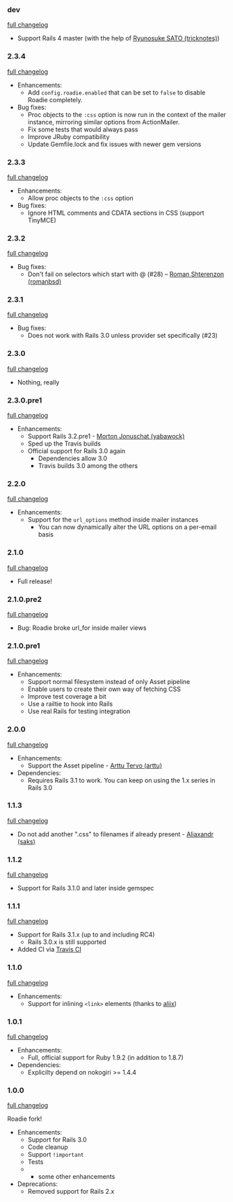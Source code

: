 ### dev

[full changelog](https://github.com/Mange/roadie/compare/v2.3.4...master)

* Support Rails 4 master (with the help of [Ryunosuke SATO (tricknotes)](https://github.com/tricknotes))

### 2.3.4

[full changelog](https://github.com/Mange/roadie/compare/v2.3.3...v2.3.4)

* Enhancements:
  * Add `config.roadie.enabled` that can be set to `false` to disable Roadie completely.
* Bug fixes:
  * Proc objects to the `:css` option is now run in the context of the mailer instance, mirroring similar options from ActionMailer.
  * Fix some tests that would always pass
  * Improve JRuby compatibility
  * Update Gemfile.lock and fix issues with newer gem versions

### 2.3.3

[full changelog](https://github.com/Mange/roadie/compare/v2.3.2...v2.3.3)

* Enhancements:
  * Allow proc objects to the `:css` option
* Bug fixes:
  * Ignore HTML comments and CDATA sections in CSS (support TinyMCE)

### 2.3.2

[full changelog](https://github.com/Mange/roadie/compare/v2.3.1...v2.3.2)

* Bug fixes:
  * Don't fail on selectors which start with @ (#28) – [Roman Shterenzon (romanbsd)](https://github.com/romanbsd)

### 2.3.1

[full changelog](https://github.com/Mange/roadie/compare/v2.3.0...v2.3.1)

* Bug fixes:
  * Does not work with Rails 3.0 unless provider set specifically (#23)

### 2.3.0

[full changelog](https://github.com/Mange/roadie/compare/v2.3.0.pre1...v2.3.0)

* Nothing, really

### 2.3.0.pre1

[full changelog](https://github.com/Mange/roadie/compare/v2.2.0...v2.3.0.pre1)

* Enhancements:
  * Support Rails 3.2.pre1 - [Morton Jonuschat (yabawock)](https://github.com/yabawock)
  * Sped up the Travis builds
  * Official support for Rails 3.0 again
    * Dependencies allow 3.0
    * Travis builds 3.0 among the others

### 2.2.0

[full changelog](https://github.com/Mange/roadie/compare/v2.1.0...v2.2.0)

* Enhancements:
  * Support for the `url_options` method inside mailer instances
    * You can now dynamically alter the URL options on a per-email basis

### 2.1.0

[full changelog](https://github.com/Mange/roadie/compare/v2.1.0.pre2...v2.1.0)

* Full release!

### 2.1.0.pre2

[full changelog](https://github.com/Mange/roadie/compare/v2.1.0.pre1...v2.1.0.pre2)

* Bug: Roadie broke url_for inside mailer views

### 2.1.0.pre1

[full changelog](https://github.com/Mange/roadie/compare/v2.0.0...v2.1.0.pre1)

* Enhancements:
  * Support normal filesystem instead of only Asset pipeline
  * Enable users to create their own way of fetching CSS
  * Improve test coverage a bit
  * Use a railtie to hook into Rails
  * Use real Rails for testing integration

### 2.0.0

[full changelog](https://github.com/Mange/roadie/compare/v1.1.3...v2.0.0)

* Enhancements:
  * Support the Asset pipeline - [Arttu Tervo (arttu)](https://github.com/arttu)
* Dependencies:
  * Requires Rails 3.1 to work. You can keep on using the 1.x series in Rails 3.0

### 1.1.3

[full changelog](https://github.com/Mange/roadie/compare/v1.1.2...v1.1.3)

* Do not add another ".css" to filenames if already present - [Aliaxandr (saks)](https://github.com/saks)

### 1.1.2

[full changelog](https://github.com/Mange/roadie/compare/v1.1.1...v1.1.2)

* Support for Rails 3.1.0 and later inside gemspec

### 1.1.1

[full changelog](https://github.com/Mange/roadie/compare/v1.1.0...v1.1.1)

* Support for Rails 3.1.x (up to and including RC4)
  * Rails 3.0.x is still supported
* Added CI via [Travis CI](http://travis-ci.org)

### 1.1.0

[full changelog](https://github.com/Mange/roadie/compare/v1.0.1...v1.1.0)

* Enhancements:
  * Support for inlining `<link>` elements (thanks to [aliix](https://github.com/aliix))

### 1.0.1

[full changelog](https://github.com/Mange/roadie/compare/v1.0.0...v1.0.1)

* Enhancements:
  * Full, official support for Ruby 1.9.2 (in addition to 1.8.7)
* Dependencies:
  * Explicilty depend on nokogiri >= 1.4.4

### 1.0.0

[full changelog](https://github.com/Mange/roadie/compare/legacy...v1.0.0)

Roadie fork!

* Enhancements:
  * Support for Rails 3.0
  * Code cleanup
  * Support `!important`
  * Tests
  * + some other enhancements
* Deprecations:
  * Removed support for Rails 2.x

